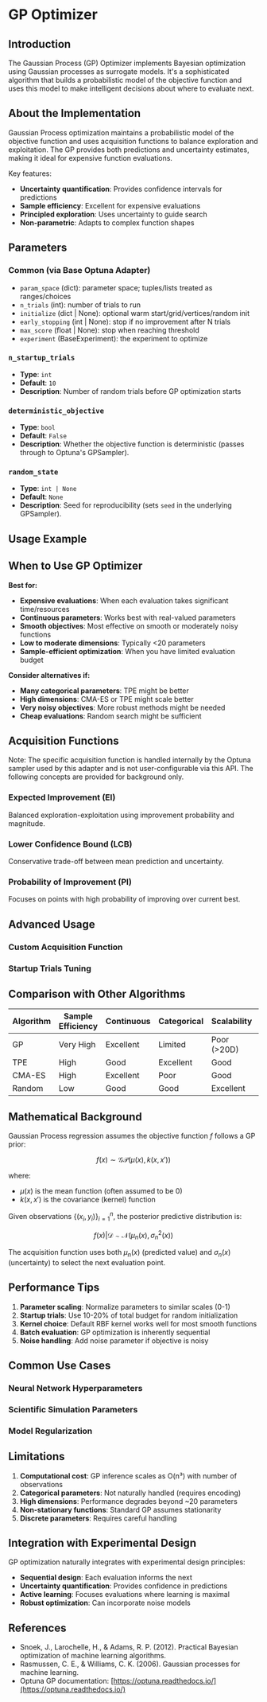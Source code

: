 # GP Optimizer

## Introduction

The Gaussian Process (GP) Optimizer implements Bayesian optimization using Gaussian processes as surrogate models. It's a sophisticated algorithm that builds a probabilistic model of the objective function and uses this model to make intelligent decisions about where to evaluate next.

## About the Implementation

Gaussian Process optimization maintains a probabilistic model of the objective function and uses acquisition functions to balance exploration and exploitation. The GP provides both predictions and uncertainty estimates, making it ideal for expensive function evaluations.

Key features:
- **Uncertainty quantification**: Provides confidence intervals for predictions
- **Sample efficiency**: Excellent for expensive evaluations
- **Principled exploration**: Uses uncertainty to guide search
- **Non-parametric**: Adapts to complex function shapes

## Parameters

### Common (via Base Optuna Adapter)
- `param_space` (dict): parameter space; tuples/lists treated as ranges/choices
- `n_trials` (int): number of trials to run
- `initialize` (dict | None): optional warm start/grid/vertices/random init
- `early_stopping` (int | None): stop if no improvement after N trials
- `max_score` (float | None): stop when reaching threshold
- `experiment` (BaseExperiment): the experiment to optimize

### `n_startup_trials`
- **Type**: `int`
- **Default**: `10`
- **Description**: Number of random trials before GP optimization starts

### `deterministic_objective`
- **Type**: `bool`
- **Default**: `False`
- **Description**: Whether the objective function is deterministic (passes through to Optuna's GPSampler).

### `random_state`
- **Type**: `int | None`
- **Default**: `None`
- **Description**: Seed for reproducibility (sets `seed` in the underlying GPSampler).

## Usage Example



## When to Use GP Optimizer

**Best for:**
- **Expensive evaluations**: When each evaluation takes significant time/resources
- **Continuous parameters**: Works best with real-valued parameters  
- **Smooth objectives**: Most effective on smooth or moderately noisy functions
- **Low to moderate dimensions**: Typically <20 parameters
- **Sample-efficient optimization**: When you have limited evaluation budget

**Consider alternatives if:**
- **Many categorical parameters**: TPE might be better
- **High dimensions**: CMA-ES or TPE might scale better
- **Very noisy objectives**: More robust methods might be needed
- **Cheap evaluations**: Random search might be sufficient

## Acquisition Functions

Note: The specific acquisition function is handled internally by the Optuna sampler used by this adapter and is not user-configurable via this API. The following concepts are provided for background only.

### Expected Improvement (EI)
Balanced exploration-exploitation using improvement probability and magnitude.

### Lower Confidence Bound (LCB)
Conservative trade-off between mean prediction and uncertainty.

### Probability of Improvement (PI)
Focuses on points with high probability of improving over current best.

## Advanced Usage

### Custom Acquisition Function



### Startup Trials Tuning



## Comparison with Other Algorithms

| Algorithm | Sample Efficiency | Continuous | Categorical | Scalability | Uncertainty |
|-----------|------------------|------------|-------------|-------------|-------------|
| GP | Very High | Excellent | Limited | Poor (>20D) | Excellent |
| TPE | High | Good | Excellent | Good | Good |
| CMA-ES | High | Excellent | Poor | Good | None |
| Random | Low | Good | Good | Excellent | None |

## Mathematical Background

Gaussian Process regression assumes the objective function $f$ follows a GP prior:

$$f(x) \sim \mathcal{GP}(\mu(x), k(x, x'))$$

where:
- $\mu(x)$ is the mean function (often assumed to be 0)
- $k(x, x')$ is the covariance (kernel) function

Given observations $\{(x_i, y_i)\}_{i=1}^n$, the posterior predictive distribution is:

$$f(x) | \mathcal{D} \sim \mathcal{N}(\mu_n(x), \sigma_n^2(x))$$

The acquisition function uses both $\mu_n(x)$ (predicted value) and $\sigma_n(x)$ (uncertainty) to select the next evaluation point.

## Performance Tips

1. **Parameter scaling**: Normalize parameters to similar scales (0-1)
2. **Startup trials**: Use 10-20% of total budget for random initialization
3. **Kernel choice**: Default RBF kernel works well for most smooth functions
4. **Batch evaluation**: GP optimization is inherently sequential
5. **Noise handling**: Add noise parameter if objective is noisy

## Common Use Cases

### Neural Network Hyperparameters



### Scientific Simulation Parameters



### Model Regularization



## Limitations

1. **Computational cost**: GP inference scales as O(n³) with number of observations
2. **Categorical parameters**: Not naturally handled (requires encoding)
3. **High dimensions**: Performance degrades beyond ~20 parameters
4. **Non-stationary functions**: Standard GP assumes stationarity
5. **Discrete parameters**: Requires careful handling

## Integration with Experimental Design

GP optimization naturally integrates with experimental design principles:

- **Sequential design**: Each evaluation informs the next
- **Uncertainty quantification**: Provides confidence in predictions
- **Active learning**: Focuses evaluations where learning is maximal
- **Robust optimization**: Can incorporate noise models

## References

- Snoek, J., Larochelle, H., & Adams, R. P. (2012). Practical Bayesian optimization of machine learning algorithms.
- Rasmussen, C. E., & Williams, C. K. (2006). Gaussian processes for machine learning.
- Optuna GP documentation: [https://optuna.readthedocs.io/](https://optuna.readthedocs.io/)
